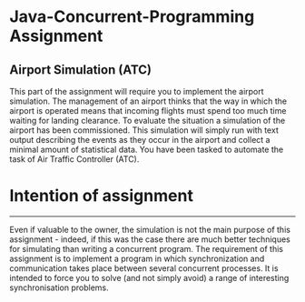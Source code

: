 # Java-Concurrent-Programming Assignment
Airport Simulation (ATC)
----------------------
This part of the assignment will require you to implement the airport simulation. The management of an airport thinks that the way in which the airport is operated means that incoming flights must spend too much time waiting for landing clearance. To evaluate the situation a simulation of the airport has been commissioned. This simulation will simply run with text output describing the events as they occur in the airport and collect a minimal amount of statistical data. You have been tasked to automate the task of Air Traffic Controller (ATC). 

# Intention of assignment
-------------
Even if valuable to the owner, the simulation is not the main purpose of this assignment - indeed, if this was the case there are much better techniques for simulating than writing a concurrent program.
The requirement of this assignment is to implement a program in which synchronization and communication takes place between several concurrent processes. It is intended to force you to solve (and not simply avoid) a range of interesting synchronisation problems.

